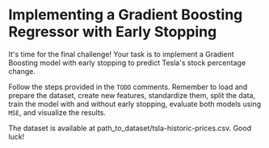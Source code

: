 # Implementing a Gradient Boosting Regressor with Early Stopping

It's time for the final challenge! Your task is to implement a Gradient Boosting model with early stopping to predict Tesla's stock percentage change.

Follow the steps provided in the `TODO` comments. Remember to load and prepare the dataset, create new features, standardize them, split the data, train the model with and without early stopping, evaluate both models using `MSE`, and visualize the results.

The dataset is available at path_to_dataset/tsla-historic-prices.csv. Good luck!